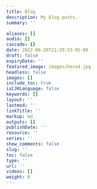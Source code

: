 ```yaml
---
title: Blog
description: My blog posts.
summary: ''

aliases: []
audio: []
cascade: {}
date: 2022-06-26T21:29:53-05:00
draft: false
expiryDate: ''
featured_image: images/hero4.jpg
headless: false
images: []
include_toc: true
isCJKLanguage: false
keywords: []
layout: ''
lastmod: ''
linkTitle: ''
markup: md
outputs: []
publishDate: ''
resource: ''
series: ''
show_comments: false
slug: ''
toc: false
type: ''
url: ''
videos: []
weight: 0
---
```

